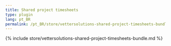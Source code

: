 ```yaml
---
title: Shared project timesheets
type: plugin
lang: pt_BR
permalink: /pt_BR/store/vettersolutions-shared-project-timesheets-bundle.html
---
```


{% include store/vettersolutions-shared-project-timesheets-bundle.md %}
